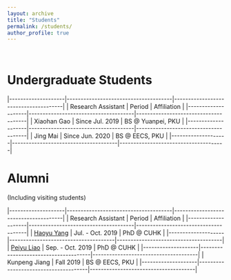 ```yaml
---
layout: archive
title: "Students"
permalink: /students/
author_profile: true
---
```


<br>

Undergraduate Students
======

|--------------------|--------------------------------------|--------------------------------------|
| Research Assistant | Period                               | Affiliation                          |
|--------------------|--------------------------------------|--------------------------------------|
| Xiaohan Gao        | Since Jul. 2019                      | BS @ Yuanpei, PKU                    |
|--------------------|--------------------------------------|--------------------------------------|
| Jing Mai           | Since Jun. 2020                      | BS @ EECS, PKU                       |
|--------------------|--------------------------------------|--------------------------------------|

Alumni
======

(Including visiting students)

|--------------------|--------------------------------------|--------------------------------------|
| Research Assistant | Period                               | Affiliation                          |
|--------------------|--------------------------------------|--------------------------------------|
| [Haoyu Yang](https://phdyang007.github.io/)         | Jul. - Oct. 2019                     | PhD @ CUHK                           |
|--------------------|--------------------------------------|--------------------------------------|
| [Peiyu Liao](https://enzoleo.github.io/)         | Sep. - Oct. 2019                     | PhD @ CUHK                           |
|--------------------|--------------------------------------|--------------------------------------|
| Kunpeng Jiang      | Fall 2019                            | BS @ EECS, PKU                       |
|--------------------|--------------------------------------|--------------------------------------|
